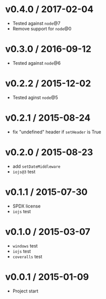 v0.4.0 / 2017-02-04
==================

  * Tested against `node`@7
  * Remove support for `node`@0

v0.3.0 / 2016-09-12
==================

  * Tested against `node`@6

v0.2.2 / 2015-12-02
==================

  * Tested aginst `node`@5

v0.2.1 / 2015-08-24
==================

  * fix "undefined" header if `setHeader` is True

v0.2.0 / 2015-08-23
==================

  * add `setDateMiddleware`
  * `iojs@3` test

v0.1.1 / 2015-07-30
==================

  * SPDX license
  * `iojs` test

v0.1.0 / 2015-03-07
==================

  * `windows` test
  * `iojs` test
  * `coveralls` test

v0.0.1 / 2015-01-09
==================

  * Project start

